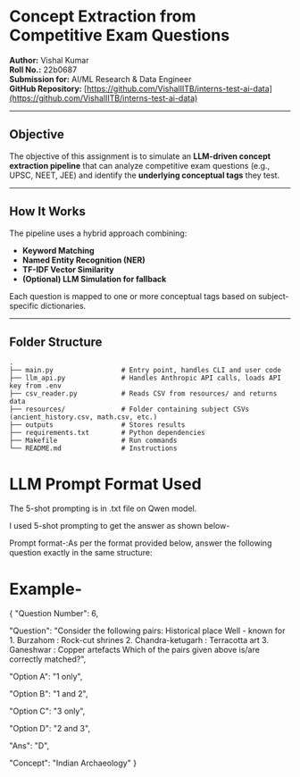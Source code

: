 #  Concept Extraction from Competitive Exam Questions

**Author:** Vishal Kumar  
**Roll No.:** 22b0687  
**Submission for:**  AI/ML Research & Data Engineer  
**GitHub Repository:** [https://github.com/VishalIITB/interns-test-ai-data](https://github.com/VishalIITB/interns-test-ai-data)

---

##  Objective

The objective of this assignment is to simulate an **LLM-driven concept extraction pipeline** that can analyze competitive exam questions (e.g., UPSC, NEET, JEE) and identify the **underlying conceptual tags** they test.

---

##  How It Works

The pipeline uses a hybrid approach combining:
- **Keyword Matching**
- **Named Entity Recognition (NER)**
- **TF-IDF Vector Similarity**
- **(Optional) LLM Simulation for fallback**

Each question is mapped to one or more conceptual tags based on subject-specific dictionaries.

---

## Folder Structure

```
.
├── main.py                 # Entry point, handles CLI and user code
├── llm_api.py              # Handles Anthropic API calls, loads API key from .env
├── csv_reader.py           # Reads CSV from resources/ and returns data
├── resources/              # Folder containing subject CSVs (ancient_history.csv, math.csv, etc.)
├── outputs                 # Stores results
├── requirements.txt        # Python dependencies
├── Makefile                # Run commands
└── README.md               # Instructions
```


# LLM Prompt Format Used
The 5-shot prompting is in .txt file on Qwen model.

I used 5-shot prompting to get the answer as shown below-

Prompt format-:As per the format provided below, answer the following question exactly in the same structure:

# Example-

{
"Question Number": 6,

"Question": "Consider the following pairs: Historical place Well - known for 1. Burzahom : Rock-cut shrines 2. Chandra-ketugarh : Terracotta art 3. Ganeshwar : Copper artefacts Which of the pairs given above is/are correctly matched?",

"Option A": "1 only",

"Option B": "1 and 2",

"Option C": "3 only",

"Option D": "2 and 3",

"Ans": "D",

"Concept": "Indian Archaeology"
}

